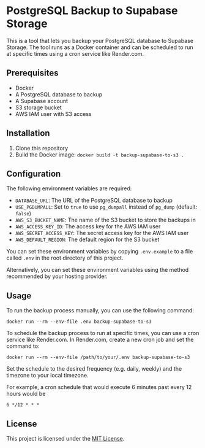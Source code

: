 # PostgreSQL Backup to Supabase Storage

This is a tool that lets you backup your PostgreSQL database to Supabase Storage. The tool runs as a Docker container and can be scheduled to run at specific times using a cron service like Render.com.

## Prerequisites

- Docker
- A PostgreSQL database to backup
- A Supabase account
- S3 storage bucket
- AWS IAM user with S3 access

## Installation

1. Clone this repository
2. Build the Docker image: `docker build -t backup-supabase-to-s3 .`

## Configuration

The following environment variables are required:

- `DATABASE_URL`: The URL of the PostgreSQL database to backup
- `USE_PGDUMPALL`: Set to `true` to use `pg_dumpall` instead of `pg_dump` (default: `false`)
- `AWS_S3_BUCKET_NAME`: The name of the S3 bucket to store the backups in
- `AWS_ACCESS_KEY_ID`: The access key for the AWS IAM user
- `AWS_SECRET_ACCESS_KEY`: The secret access key for the AWS IAM user
- `AWS_DEFAULT_REGION`: The default region for the S3 bucket

You can set these environment variables by copying `.env.example` to a file called `.env` in the root directory of this project.

Alternatively, you can set these environment variables using the method recommended by your hosting provider.

## Usage

To run the backup process manually, you can use the following command:

```
docker run --rm --env-file .env backup-supabase-to-s3
```


To schedule the backup process to run at specific times, you can use a cron service like Render.com. In Render.com, create a new cron job and set the command to:

```
docker run --rm --env-file /path/to/your/.env backup-supabase-to-s3
```

Set the schedule to the desired frequency (e.g. daily, weekly) and the timezone to your local timezone.

For example, a cron schedule that would execute 6 minutes past every 12 hours would be

```cron
6 */12 * * *
```

## License

This project is licensed under the [MIT License](LICENSE).
